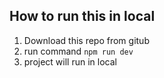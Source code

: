 ## How to run this in local
1. Download this repo from gitub 
2. run command `npm run dev`
3. project will run in local